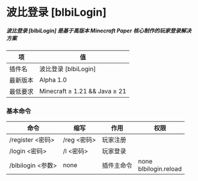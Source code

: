 # 波比登录 [blbiLogin]

##### 波比登录 [blbiLogin] 是基于高版本 Minecraft Paper 核心制作的玩家登录解决方案

| 项       | 值                            |
| -------- | ----------------------------- |
| 插件名   | 波比登录 [blbiLogin]          |
| 最新版本 | Alpha 1.0                     |
| 最低要求 | Minecraft ≥ 1.21 && Java ≥ 21 |

### 基本命令

| 命令              | 缩写        | 作用                     | 权限                       |
| ----------------- | ----------- | ------------------------ | -------------------------- |
| /register <密码>  | /reg <密码> | 玩家注册                 |                            |
| /login <密码>     | /l <密码>   | 玩家登录                 |                            |
| /blbilogin <参数> | none        | 插件主命令<br /><reload> | none<br />blbilogin.reload |

